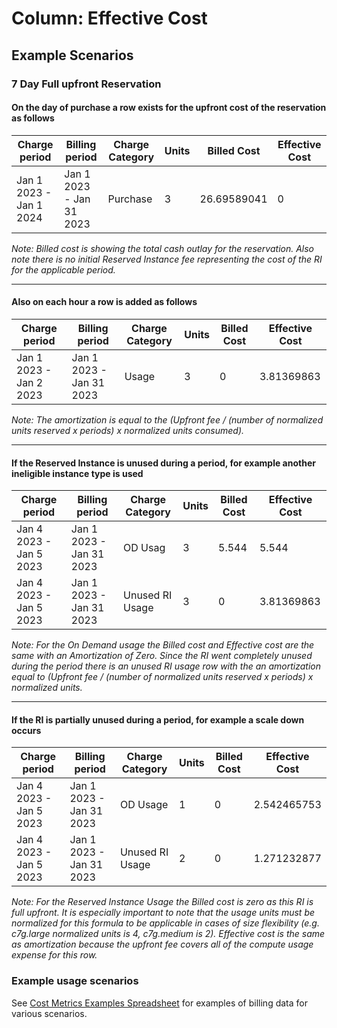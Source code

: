 # Column: Effective Cost

## Example Scenarios

### 7 Day Full upfront Reservation

#### On the day of purchase a row exists for the upfront cost of the reservation as follows

| Charge period           | Billing period           | Charge Category | Units | Billed Cost | Effective Cost |
| ----------------------- | ------------------------ | ----------- | ----- | ----------- | -------------- |
| Jan 1 2023 - Jan 1 2024 | Jan 1 2023 - Jan 31 2023 | Purchase    | 3     | 26.69589041 | 0              |

*Note: Billed cost is showing the total cash outlay for the reservation. Also note there is no initial Reserved Instance fee representing the cost of the RI for the applicable period.*

___

#### Also on each hour a row is added as follows

| Charge period           | Billing period           | Charge Category | Units | Billed Cost | Effective Cost |
| ----------------------- | ------------------------ | ----------- | ----- | ----------- | -------------- |
| Jan 1 2023 - Jan 2 2023 | Jan 1 2023 - Jan 31 2023 | Usage       | 3     | 0           | 3.81369863     |

*Note: The amortization is equal to the (Upfront fee / (number of normalized units reserved x periods) x normalized units consumed).*

___

#### If the Reserved Instance is unused during a period, for example another ineligible instance type is used

| Charge period           | Billing period           | Charge Category     | Units | Billed Cost | Effective Cost |
| ----------------------- | ------------------------ | --------------- | ----- | ----------- | -------------- |
| Jan 4 2023 - Jan 5 2023 | Jan 1 2023 - Jan 31 2023 | OD Usag         | 3     | 5.544       | 5.544          |
| Jan 4 2023 - Jan 5 2023 | Jan 1 2023 - Jan 31 2023 | Unused RI Usage | 3     | 0           | 3.81369863     |

*Note: For the On Demand usage the Billed cost and Effective cost are the same with an Amortization of Zero. Since the RI went completely unused during the period there is an unused RI usage row with the an amortization equal to (Upfront fee / (number of normalized units reserved x periods) x normalized units.*

___

#### If the RI is partially unused during a period, for example a scale down occurs

| Charge period           | Billing period           | Charge Category     | Units | Billed Cost | Effective Cost |
| ----------------------- | ------------------------ | --------------- | ----- | ----------- | -------------- |
| Jan 4 2023 - Jan 5 2023 | Jan 1 2023 - Jan 31 2023 | OD Usage        | 1     | 0           | 2.542465753          |
| Jan 4 2023 - Jan 5 2023 | Jan 1 2023 - Jan 31 2023 | Unused RI Usage | 2     | 0           | 1.271232877     |

*Note: For the Reserved Instance Usage the Billed cost is zero as this RI is full upfront. It is especially important to note that the usage units must be normalized for this formula to be applicable in cases of size flexibility (e.g. c7g.large normalized units is 4, c7g.medium is 2). Effective cost is the same as amortization because the upfront fee covers all of the compute usage expense for this row.*

### Example usage scenarios

See [Cost Metrics Examples Spreadsheet](https://docs.google.com/spreadsheets/d/1bhRELDgf3LTSfQJRrCyovTt65g4ElimYHq6fmKOz83E) for examples of billing data for various scenarios.
